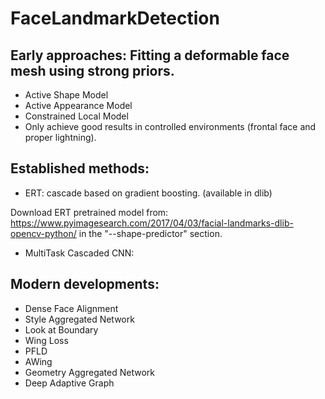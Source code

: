 # FaceLandmarkDetection

## Early approaches: Fitting a deformable face mesh using strong priors.
- Active Shape Model
- Active Appearance Model
- Constrained Local Model
- Only achieve good results in controlled environments (frontal face and proper lightning).

## Established methods: 
- ERT: cascade based on gradient boosting. (available in dlib)

Download ERT pretrained model from: https://www.pyimagesearch.com/2017/04/03/facial-landmarks-dlib-opencv-python/ in the "--shape-predictor" section.
- MultiTask Cascaded CNN: 

## Modern developments:
- Dense Face Alignment
- Style Aggregated Network
- Look at Boundary  
- Wing Loss
- PFLD
- AWing
- Geometry Aggregated Network
- Deep Adaptive Graph
